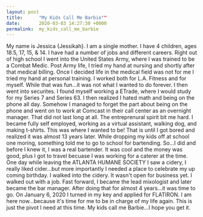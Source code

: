 ```yaml
---
layout: post
title:      "My Kids Call Me Barbie""
date:       2020-03-03 14:27:30 +0000
permalink:  my_kids_call_me_barbie
---
```


My name is Jessica {Jessikah}. I am a single mother. 
I have 4 children, ages 18.5, 17, 15, & 14.
I have had a number of jobs and different careers. 
Right out of high school I went into the United States Army, where I was trained to be a Combat Medic. 
Post Army life, I tried my hand at nursing and shortly after that medical billing. 
Once I decided life in the medical field was not for me I tried my hand at personal training. 
I worked both for L.A. Fitness and for myself. 
While that was fun...it was not what I wanted to do forever. 
I then went into securites. 
I found myself working a ETrade, where I would study for my Series 7 and Series 63.
I then realized I hated math and being on the phone all day.
Somehow I managed to forget the part about being on the phone and went on to work at Comcast in their call center as an overnight manager. 
That did not last long at all.
The entreprenural spirit bit me hard. 
I became fully self employed, working as a virtual assistant, walking dog, and making t-shirts. 
This was where I wanted to be! 
That is until I got bored and realized it was almost 13 years later. 
While dropping my kids off at school one moring, something told me to go to school for bartending. 
So...I did and before I knew it, I was a real bartender. 
It was cool and the money was good, plus I got to travel becuase I was working for a caterer at the time.
One day while leaving the ATLANTA HUMANE SOCIETY I saw a cidery, I really liked cider...but more importantly I needed a place to celebrate my up coming birthday. 
I walked into the cidery. 
It wasn't open for business yet. 
I walked out with a job. 
Fast forward, I became the lead mixologist and later became the bar manager. 
After doing that for almost 4 years...it was time to go. 
On January 6, 2020 I turned in my key and applied for FLATIRON.
I am here now...because it's time for me to be in charge of my life again. 
This is just the pivot I need at this time. 
My kids call me Barbie...I hope you get it. 


